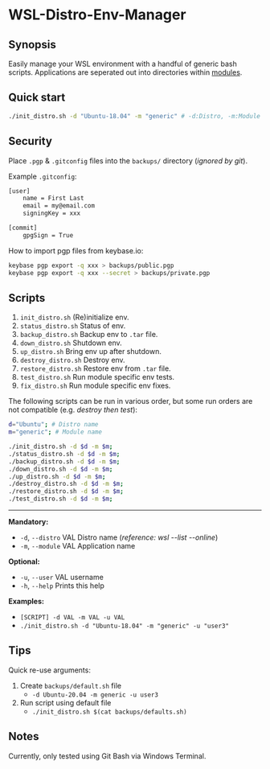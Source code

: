 # WSL-Distro-Env-Manager

## Synopsis

Easily manage your WSL environment with a handful of generic bash scripts.
Applications are seperated out into directories within [modules](modules/).

## Quick start

```sh
./init_distro.sh -d "Ubuntu-18.04" -m "generic" # -d:Distro, -m:Module
```

## Security

Place `.pgp` & `.gitconfig` files into the `backups/` directory (*ignored by git*).

Example `.gitconfig`:

```sh
[user]
	name = First Last
	email = my@email.com
	signingKey = xxx

[commit]
	gpgSign = True
```

How to import pgp files from keybase.io:

```sh
keybase pgp export -q xxx > backups/public.pgp
keybase pgp export -q xxx --secret > backups/private.pgp
```

## Scripts

1. `init_distro.sh` (Re)initialize env.
2. `status_distro.sh` Status of env.
3. `backup_distro.sh` Backup env to `.tar` file.
4. `down_distro.sh` Shutdown env.
5. `up_distro.sh` Bring env up after shutdown.
6. `destroy_distro.sh` Destroy env.
7. `restore_distro.sh` Restore env from `.tar` file.
8. `test_distro.sh` Run module specific env tests.
9. `fix_distro.sh` Run module specific env fixes.

The following scripts can be run in various order, but some run orders are not compatible (e.g. *destroy then test*):

```sh
d="Ubuntu"; # Distro name
m="generic"; # Module name

./init_distro.sh -d $d -m $m;
./status_distro.sh -d $d -m $m;
./backup_distro.sh -d $d -m $m;
./down_distro.sh -d $d -m $m;
./up_distro.sh -d $d -m $m;
./destroy_distro.sh -d $d -m $m;
./restore_distro.sh -d $d -m $m;
./test_distro.sh -d $d -m $m;

```
---

**Mandatory:**
 * `-d`, `--distro`  VAL  Distro name (*reference: wsl --list --online*)
 * `-m`, `--module`  VAL  Application name

**Optional:**
 * `-u`, `--user`    VAL  username
 * `-h`, `--help`         Prints this help

**Examples:** 
 * `[SCRIPT] -d VAL -m VAL -u VAL`
 * `./init_distro.sh -d "Ubuntu-18.04" -m "generic" -u "user3"`

## Tips

Quick re-use arguments:
  1. Create `backups/default.sh` file
     * `-d Ubuntu-20.04 -m generic -u user3`
  2. Run script using default file
     * `./init_distro.sh $(cat backups/defaults.sh)`

## Notes

Currently, only tested using Git Bash via Windows Terminal.

